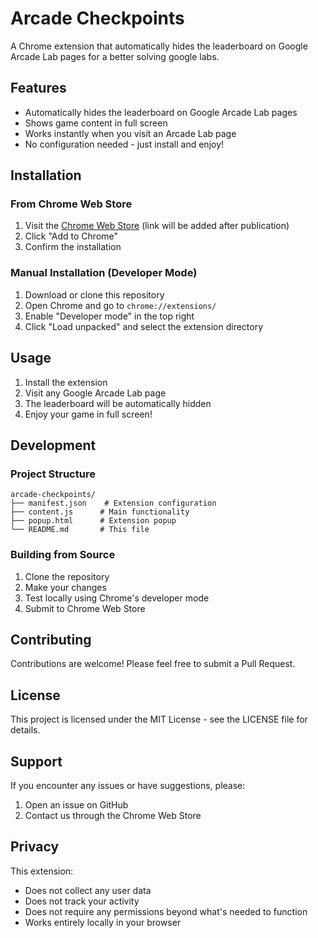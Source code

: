 # Arcade Checkpoints

A Chrome extension that automatically hides the leaderboard on Google Arcade Lab pages for a better solving google labs.

## Features

- Automatically hides the leaderboard on Google Arcade Lab pages
- Shows game content in full screen
- Works instantly when you visit an Arcade Lab page
- No configuration needed - just install and enjoy!

## Installation

### From Chrome Web Store

1. Visit the [Chrome Web Store](https://chrome.google.com/webstore) (link will be added after publication)
2. Click "Add to Chrome"
3. Confirm the installation

### Manual Installation (Developer Mode)

1. Download or clone this repository
2. Open Chrome and go to `chrome://extensions/`
3. Enable "Developer mode" in the top right
4. Click "Load unpacked" and select the extension directory

## Usage

1. Install the extension
2. Visit any Google Arcade Lab page
3. The leaderboard will be automatically hidden
4. Enjoy your game in full screen!

## Development

### Project Structure

```
arcade-checkpoints/
├── manifest.json    # Extension configuration
├── content.js      # Main functionality
├── popup.html      # Extension popup
└── README.md       # This file
```

### Building from Source

1. Clone the repository
2. Make your changes
3. Test locally using Chrome's developer mode
4. Submit to Chrome Web Store

## Contributing

Contributions are welcome! Please feel free to submit a Pull Request.

## License

This project is licensed under the MIT License - see the LICENSE file for details.

## Support

If you encounter any issues or have suggestions, please:

1. Open an issue on GitHub
2. Contact us through the Chrome Web Store

## Privacy

This extension:

- Does not collect any user data
- Does not track your activity
- Does not require any permissions beyond what's needed to function
- Works entirely locally in your browser
